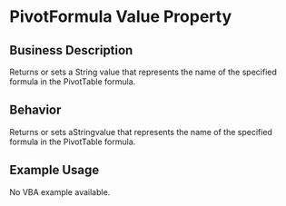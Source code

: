 # PivotFormula Value Property

## Business Description
Returns or sets a String value that represents the name of the specified formula in the PivotTable formula.

## Behavior
Returns or sets aStringvalue that represents the name of the specified formula in the PivotTable formula.

## Example Usage
No VBA example available.